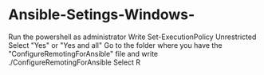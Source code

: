 # Ansible-Setings-Windows-
Run the powershell as administrator
Write Set-ExecutionPolicy Unrestricted
Select "Yes" or "Yes and all"
Go to the folder where you have the "ConfigureRemotingForAnsible" file and write ./ConfigureRemotingForAnsible
Select R
